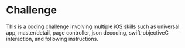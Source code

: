 # Challenge
This is a coding challenge involving multiple iOS skills such as universal app, master/detail, page controller, json decoding, swift-objectiveC interaction, and following instructions.
